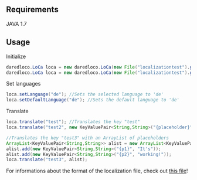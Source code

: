 
## Requirements

JAVA 1.7

## Usage

Initialize
```java
daredloco.LoCa loca = new daredloco.LoCa(new File("localizationtest").getAbsolutePath()); //reads all txt files inside the folder localizationtest with 'en' as default language
daredloco.LoCa loca = new daredloco.LoCa(new File("localizationtest").getAbsolutePath(), "de"); //reads all txt files inside the folder localizationtest with 'de' as default language
```

Set languages
```java
loca.setLanguage("de"); //Sets the selected language to 'de'
loca.setDefaultLanguage("de"); //Sets the default language to 'de'
```

Translate
```java
loca.translate("test"); //Translates the key "test"
loca.translate("test2", new KeyValuePair<String,String>("{placeholder}","working as well!")); //Translates the key "test2" with the placeholder {placeholder}

//Translates the key "test3" with an ArrayList of placeholders
ArrayList<KeyValuePair<String,String>> alist = new ArrayList<KeyValuePair<String,String>>();
alist.add(new KeyValuePair<String,String>("{p1}", "It's"));
alist.add(new KeyValuePair<String,String>("{p2}", "working!"));
loca.translate("test3", alist);
```

For informations about the format of the localization file, check out [this file](../LoCa/localizationtest/english.txt)!
